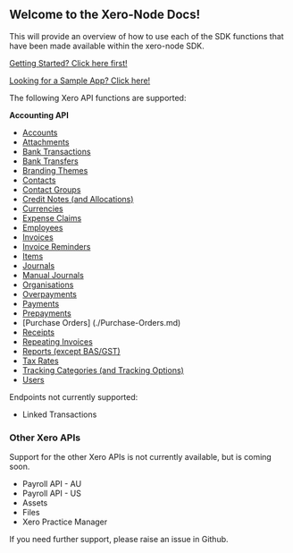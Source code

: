 ## Welcome to the Xero-Node Docs!

This will provide an overview of how to use each of the SDK functions that have been made available within the xero-node SDK.

[Getting Started? Click here first!](./Creating-an-SDK-Client.md)

[Looking for a Sample App? Click here!](./Sample-App-Setup.md)

The following Xero API functions are supported:

**Accounting API**
* [Accounts](./Accounts.md)
* [Attachments](./Attachments.md)
* [Bank Transactions](./Bank-Transactions.md)
* [Bank Transfers](./Bank-Transfers.md)
* [Branding Themes](./Branding-Themes.md)
* [Contacts](./Contacts.md)
* [Contact Groups](./Contact-Groups.md)
* [Credit Notes (and Allocations)](./Credit-Notes.md)
* [Currencies](./Currencies.md)
* [Expense Claims](./Expense-Claims.md)
* [Employees](./Employees.md)
* [Invoices](./Invoices.md)
* [Invoice Reminders](./Invoice-Reminders.md)
* [Items](./Items.md)
* [Journals](./Journals.md)
* [Manual Journals](./Manual-Journals.md)
* [Organisations](./Organisations.md)
* [Overpayments](./Overpayments.md)
* [Payments](./Payments.md)
* [Prepayments](./Prepayments.md)
* [Purchase Orders] (./Purchase-Orders.md)
* [Receipts](./Receipts.md)
* [Repeating Invoices](./Repeating-Invoices.md)
* [Reports (except BAS/GST)](./Reports.md)
* [Tax Rates](./Tax-Rates.md)
* [Tracking Categories (and Tracking Options)](./Tracking-Categories.md)
* [Users](./Users.md)

Endpoints not currently supported:

* Linked Transactions

### Other Xero APIs

Support for the other Xero APIs is not currently available, but is coming soon.

* Payroll API - AU
* Payroll API - US
* Assets
* Files
* Xero Practice Manager


If you need further support, please raise an issue in Github.